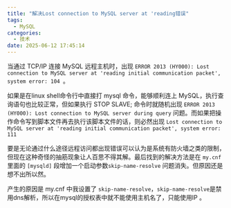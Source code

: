 ```yaml
---
title: "解决Lost connection to MySQL server at 'reading错误"
tags:
  - MySQL
categories:
  - 技术
date: 2025-06-12 17:45:14
---
```


当通过 TCP/IP 连接 MySQL 远程主机时，出现 `ERROR 2013 (HY000): Lost connection to MySQL server at 'reading initial communication packet', system error: 104 `。

如果是在linux shell命令行中直接打 mysql 命令，能够顺利连上 MySQL，执行查询语句也比较正常，但如果执行 STOP SLAVE; 命令时就随机出现 `ERROR 2013 (HY000): Lost connection to MySQL server during query` 问题。而如果把操作命令写到脚本文件再去执行该脚本文件的话，则必然出现 `Lost connection to MySQL server at 'reading initial communication packet', system error: 111`

要是无论通过什么途径远程访问都出现错误可以认为是系统有防火墙之类的限制，但现在这种奇怪的抽筋现象让人百思不得其解。最后找到的解决方法是在 `my.cnf` 里面的 `[mysqld]` 段增加一个启动参数`skip-name-resolve` 问题消失。但原因还是想不出所以然。  
  
产生的原因是 my.cnf 中我设置了 `skip-name-resolve`，`skip-name-resolve`是禁用dns解析，所以在mysql的授权表中就不能使用主机名了，只能使用IP 。
